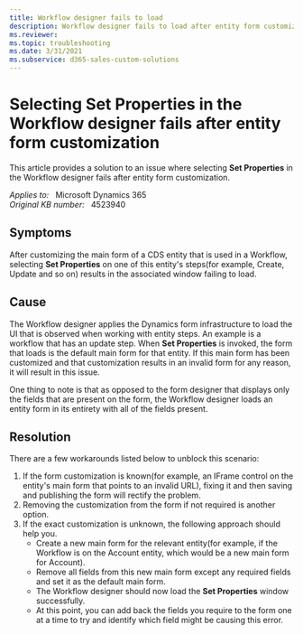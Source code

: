 ```yaml
---
title: Workflow designer fails to load
description: Workflow designer fails to load after entity form customization.
ms.reviewer: 
ms.topic: troubleshooting
ms.date: 3/31/2021
ms.subservice: d365-sales-custom-solutions
---
```

# Selecting Set Properties in the Workflow designer fails after entity form customization

This article provides a solution to an issue where selecting **Set Properties** in the Workflow designer fails after entity form customization.

_Applies to:_ &nbsp; Microsoft Dynamics 365  
_Original KB number:_ &nbsp; 4523940

## Symptoms

After customizing the main form of a CDS entity that is used in a Workflow, selecting **Set Properties** on one of this entity's steps(for example, Create, Update and so on) results in the associated window failing to load.

## Cause

The Workflow designer applies the Dynamics form infrastructure to load the UI that is observed when working with entity steps. An example is a workflow that has an update step. When **Set Properties** is invoked, the form that loads is the default main form for that entity. If this main form has been customized and that customization results in an invalid form for any reason, it will result in this issue.

One thing to note is that as opposed to the form designer that displays only the fields that are present on the form, the Workflow designer loads an entity form in its entirety with all of the fields present.

## Resolution

There are a few workarounds listed below to unblock this scenario:

1. If the form customization is known(for example, an IFrame control on the entity's main form that points to an invalid URL), fixing it and then saving and publishing the form will rectify the problem.
2. Removing the customization from the form if not required is another option.
3. If the exact customization is unknown, the following approach should help you.
   - Create a new main form for the relevant entity(for example, if the Workflow is on the Account entity, which would be a new main form for Account).
   - Remove all fields from this new main form except any required fields and set it as the default main form.
   - The Workflow designer should now load the **Set Properties** window successfully.
   - At this point, you can add back the fields you require to the form one at a time to try and identify which field might be causing this error.

